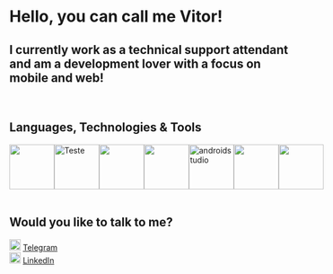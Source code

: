 # Hello, you can call me Vitor!

## I currently work as a technical support attendant and am a development lover with a focus on mobile and web!

<br/>

## Languages, Technologies & Tools

<div style="display: flex; flex: 1; align-items: center; flex-direction: row; width: 100%;>
  <img height="" src=""/>
  <img height="80" src="https://i.ibb.co/d0Y49R2/java.png" />
  <img height="80" src="https://i.ibb.co/6rJp4ZP/android.png" alt="Teste" />
  <img height="80" src="https://i.ibb.co/WkbYQ53/html.png"/>
  <img height="80" src="https://i.ibb.co/2W8R5cj/css.png" />
  <img height="80" src="https://i.ibb.co/d54z0Gs/androidstudio.png" alt="androidstudio" />
  <img height="80" src="https://i.ibb.co/stFfCTF/vscode.png" />
  <img height="80" src="https://i.ibb.co/DVCwK6B/mysql.png" />
</div>

<br/>

## Would you like to talk to me?
  <img src="https://i.ibb.co/56Ggm7H/telegram.png" height="20"/> <a href="https://t.me/viit0r">Telegram</a><br/>
  <img src="https://i.ibb.co/F3d3jvQ/linkedin.png" height="20" /> <a href="https://www.linkedin.com/in/vitor-oliveira-a48753189/">LinkedIn</a>
